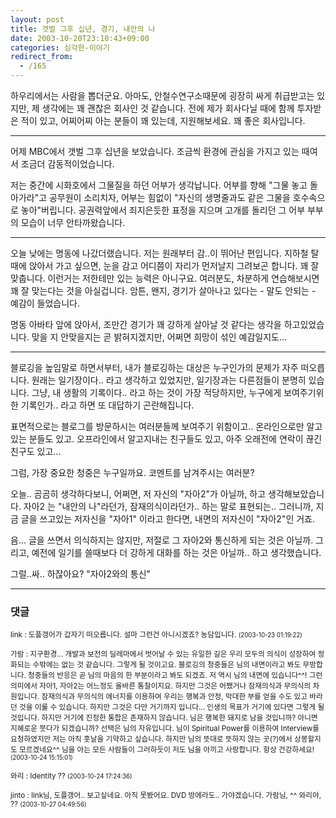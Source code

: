 ```yaml
---
layout: post
title: 갯벌 그후 십년, 경기, 내안의 나
date: 2003-10-20T23:10:43+09:00
categories: 심각한-이야기
redirect_from:
  - /165
---
```


하우리에서는 사람을 뽑더군요. 아마도, 안철수연구소때문에 굉장히 싸게 취급받고는 있지만, 제 생각에는 꽤 괜찮은 회사인 것 같습니다. 전에 제가 회사다닐 때에 함께 투자받은 적이 있고, 어찌어찌 아는 분들이 꽤 있는데, 지원해보세요. 꽤 좋은 회사입니다.

---

어제 MBC에서 갯벌 그후 십년을 보았습니다. 조금씩 환경에 관심을 가지고 있는 때여서 조금더 감동적이었습니다.

저는 중간에 시화호에서 그물질을 하던 어부가 생각납니다. 어부를 향해 "그물 놓고 돌아가라"고 공무원이 소리치자, 어부는 힘없이 "자신의 생명줄과도 같은 그물을 호수속으로 놓아"버립니다. 공권력앞에서 죄지은듯한 표정을 지으며 고개를 돌리던 그 어부 부부의 모습이 너무 안타까왔습니다.

---

오늘 낮에는 명동에 나갔더랬습니다. 저는 원래부터 감..이 뛰어난 편입니다. 지하철 탈때에 앉아서 가고 싶으면, 눈을 감고 어디쯤이 자리가 먼저날지 그려보곤 합니다. 꽤 잘맞춥니다. 이런거는 저한테만 있는 능력은 아니구요. 여러분도, 차분하게 연습해보시면 꽤 잘 맞는다는 것을 아실겁니다. 암튼, 왠지, 경기가 살아나고 있다는 - 말도 안되는 - 예감이 들었습니다.

명동 아바타 앞에 앉아서, 조만간 경기가 꽤 강하게 살아날 것 같다는 생각을 하고있었습니다. 맞을 지 안맞을지는 곧 밝혀지겠지만, 어쩌면 희망이 섞인 예감일지도...

---

블로깅을 높임말로 하면서부터, 내가 블로깅하는 대상은 누구인가의 문제가 자주 떠오릅니다. 원래는 일기장이다.. 라고 생각하고 있었지만, 일기장과는 다른점들이 분명히 있습니다. 그냥, 내 생활의 기록이다.. 라고 하는 것이 가장 적당하지만, 누구에게 보여주기위한 기록인가.. 라고 하면 또 대답하기 곤란해집니다.

표면적으로는 블로그를 방문하시는 여러분들께 보여주기 위함이고.. 온라인으로만 알고있는 분들도 있고. 오프라인에서 알고지내는 친구들도 있고, 아주 오래전에 연락이 끊긴 친구도 있고...

그럼, 가장 중요한 청중은 누구일까요. 코멘트를 남겨주시는 여러분?

오늘.. 곰곰히 생각하다보니, 어쩌면, 저 자신의 "자아2"가 아닐까, 하고 생각해보았습니다. 자아2 는 "내안의 나"라던가, 잠재의식이라던가.. 하는 말로 표현되는.. 그러니까, 지금 글을 쓰고있는 저자신을 "자아1" 이라고 한다면, 내면의 저자신이 "자아2"인 거죠.

음... 글을 쓰면서 의식하지는 않지만, 저절로 그 자아2와 통신하게 되는 것은 아닐까. 그리고, 예전에 일기를 쓸때보다 더 강하게 대화를 하는 것은 아닐까.. 하고 생각했습니다.

그럴..싸.. 하잖아요? "자아2와의 통신"

* * *

### 댓글



<!--- cmt:363 --->
<!--- mail: --->
<!--- parent:0 --->

<small>link : 도플갱어가 갑자기 떠오릅니다. 설마 그런건 아니시겠죠? 농담입니다. <small>(2003-10-23 01:19:22)</small></small>


<!--- cmt:364 --->
<!--- mail: --->
<!--- parent:0 --->

<small>가람 : 지구환경... 개발과 보전의 딜레마에서 벗어날 수 있는 유일한 길은 우리 모두의 의식이 성장하여 정화되는 수밖에는 없는 것 같습니다. 그렇게 될 것이고요.  블로깅의 청중들은 님의 내면이라고 봐도 무방합니다. 청중들의 반응은 곧 님의 마음의 한 부분이라고 봐도 되겠죠. 저 역시 님의 내면에 있습니다^^! 그런 의미에서 자아1, 자아2는 어느정도 올바른 통찰이지요. 하지만 그것은 어쨌거나 잠재의식과 무의식의 차원입니다. 잠재의식과 무의식의 에너지를 이용하여 우리는 행복과 안정, 막대한 부를 얻을 수도 있고 바라던 것을 이룰 수 있습니다. 하지만 그것은 다만 거기까지 입니다... 인생의 목표가 거기에 있다면 그렇게 될 것입니다. 하지만 거기에 진정한 통합은 존재하지 않습니다. 님은 행복한 돼지로 남을 것입니까? 아니면 지혜로운 붓다가 되겠습니까? 선택은 님의 자유입니다.  님이 Spiritual Power를 이용하여 Interview를 요청하였지만 저는 아직 훗날을 기약하고 싶습니다. 하지만 님의 뜻대로 뜻하지 않는 곳(?)에서 상봉할지도 모르겠네요^^   님을 아는 모든 사람들이 그러하듯이 저도 님을 아끼고 사랑합니다. 항상 건강하세요! <small>(2003-10-24 15:15:01)</small></small>


<!--- cmt:365 --->
<!--- mail: --->
<!--- parent:0 --->

<small>와리 : Identity ?? <small>(2003-10-24 17:24:36)</small></small>


<!--- cmt:366 --->
<!--- mail: --->
<!--- parent:0 --->

<small>jinto : link님, 도플갱어.. 보고싶네요. 아직 못봤어요. DVD 방에라도.. 가야겠습니다. 가람님, ^^ 와리야, ?? <small>(2003-10-27 04:49:56)</small></small>

